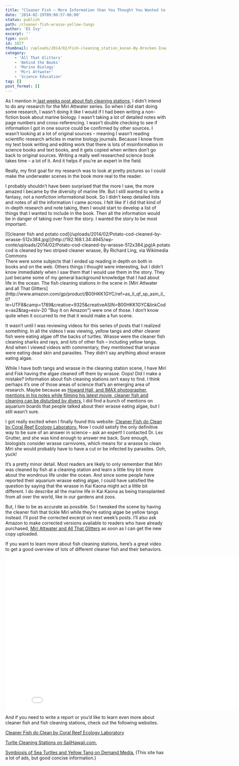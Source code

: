 ```yaml
---
title: "Cleaner Fish – More Information than You Thought You Wanted to Know"
date: '2014-02-19T09:00:57-06:00'
status: publish
path: /cleaner-fish-wrasse-yellow-tangs
author: 'ES Ivy'
excerpt: ''
type: post
id: 1827
thumbnail: /uploads/2014/02/Fish-cleaning_station_konan-By-Brocken-Inaglory-via-Wikimedia-commons-150x150.jpg
category:
    - 'All That Glitters'
    - 'Behind the Books'
    - 'Marine Biology'
    - 'Miri Attwater'
    - 'Science Education'
tag: []
post_format: []
---
```

As I mention in[ last weeks post about fish cleaning stations,](http://192.168.1.34:4945/draft1825) I didn’t intend to do any research for the Miri Attwater series. So when I did start doing some research, I wasn’t doing it like I would if I had been writing a non-fiction book about marine biology. I wasn’t taking a lot of detailed notes with page numbers and cross-referencing. I wasn’t double checking to see if information I got in one source could be confirmed by other sources. I wasn’t looking at a lot of original sources – meaning I wasn’t reading scientific research articles in marine biology journals. Because I know from my text book writing and editing work that there is lots of misinformation in science books and text books, and it gets copied when writers don’t go back to original sources. Writing a really well researched science book takes time – a lot of it. And it helps if you’re an expert in the field.

Really, my first goal for my research was to look at pretty pictures so I could make the underwater scenes in the book more real to the reader.

I probably shouldn’t have been surprised that the more I saw, the more amazed I became by the diversity of marine life. But I still wanted to write a fantasy, not a nonfiction informational book. So I didn’t keep detailed lists and notes of all the information I came across. I felt like if I did that kind of in-depth research and note taking, then I would start to develop a list of things that I wanted to include in the book. Then all the information would be in danger of taking over from the story. I wanted the story to be most important.

<div class="wp-caption alignleft" id="attachment_1887" style="width: 522px">[![cleaner fish and potato cod](/uploads/2014/02/Potato-cod-cleaned-by-wrasse-512x384.jpg)](http://192.168.1.34:4945/wp-conte/uploads/2014/02/Potato-cod-cleaned-by-wrasse-512x384.jpg)A potato cod is cleaned by two striped cleaner wrasse, By Richard Ling, via Wikimedia Commons

</div>There were some subjects that I ended up reading in depth on both in books and on the web. Others things I thought were interesting, but I didn’t know immediately when I saw them that I would use them in the story. They just became some of my general background knowledge that I had about life in the ocean. The fish cleaning stations in the scene in [Miri Attwater and all That Glitters](http://www.amazon.com/gp/product/B00HKK1GYC/ref=as_li_qf_sp_asin_il_tl?ie=UTF8&camp=1789&creative=9325&creativeASIN=B00HKK1GYC&linkCode=as2&tag=esiv-20 "Buy it on Amazon") were one of those. I don’t know quite when it occurred to me that it would make a fun scene.

It wasn’t until I was reviewing videos for this series of posts that I realized something. In all the videos I was viewing, yellow tangs and other cleaner fish were eating algae off the backs of turtles. Wrasse were the cleaner fish cleaning sharks and rays, and lots of other fish – including yellow tangs. And when I viewed videos with commentary, they mentioned that wrasse were eating dead skin and parasites. They didn’t say anything about wrasse eating algae.

While I have both tangs and wrasse in the cleaning station scene, I have Miri and Fisk having the algae cleaned off them by wrasse. Oops! Did I make a mistake? Information about fish cleaning stations isn’t easy to find. I think perhaps it’s one of those areas of science that’s an emerging area of research. Maybe because as [Howard Hall, and IMAX photographer, mentions in his notes while filming his latest movie, cleaner fish and cleaning can be disturbed by divers.](http://www.oneworldoneocean.com/blog/howard_hall_west_papua#.Uu7nJ_mwLwl) I did find a bunch of mentions on aquarium boards that people talked about their wrasse eating algae, but I still wasn’t sure.

I got really excited when I finally found this website: [Cleaner Fish do Clean by Coral Reef Ecology Laboratory.](http://www.lexagrutter.com/cleaner%20fish%20do%20clean/cleaner%20fish%20do%20clean.htm) Now I could satisfy the only definitive way to be sure of an answer in science – ask an expert! I contacted Dr. Lex Grutter, and she was kind enough to answer me back. Sure enough, biologists consider wrasse carnivores, which means for a wrasse to clean Miri she would probably have to have a cut or be infected by parasites. Ooh, yuck!

It’s a pretty minor detail. Most readers are likely to only remember that Miri was cleaned by fish at a cleaning station and learn a little tiny bit more about the wondrous life under the ocean. And since some people have reported their aquarium wrasse eating algae, I could have satisfied the question by saying that the wrasse in Kai Kaona might act a little bit different. I do describe all the marine life in Kai Kaona as being transplanted from all over the world, like in our gardens and zoos.

But, I like to be as accurate as possible. So I tweaked the scene by having the cleaner fish that tickle Miri while they’re eating algae be yellow tangs instead. I’ll post the corrected excerpt on next week’s posts. I’ll also ask Amazon to make corrected versions available to readers who have already purchased, [Miri Attwater and All That Glitters](http://www.amazon.com/gp/product/B00HKK1GYC/ref=as_li_qf_sp_asin_il_tl?ie=UTF8&camp=1789&creative=9325&creativeASIN=B00HKK1GYC&linkCode=as2&tag=esiv-20 "Buy it on Amazon") as soon as I can get the new copy uploaded.

If you want to learn more about fish cleaning stations, here’s a great video to get a good overview of lots of different cleaner fish and their behaviors.  
<iframe allowfullscreen="allowfullscreen" frameborder="0" height="480" src="//www.youtube.com/embed/gQ0ueM1si8A?rel=0" width="853"></iframe>

And if you need to write a report or you’d like to learn even more about cleaner fish and fish cleaning stations, check out the following websites.

[Cleaner Fish do Clean by Coral Reef Ecology Laboratory](http://www.lexagrutter.com/cleaner%20fish%20do%20clean/cleaner%20fish%20do%20clean.htm)

[Turtle Cleaning Stations on SailHawaii.com.](http://sailhawaii.com/turtle_cleaning_station.html)

[Symbiosis of Sea Turtles and Yellow Tang on Demand Media.](http://animals.pawnation.com/symbiosis-sea-turtles-yellow-tang-4583.html) (This site has a lot of ads, but good concise information.)